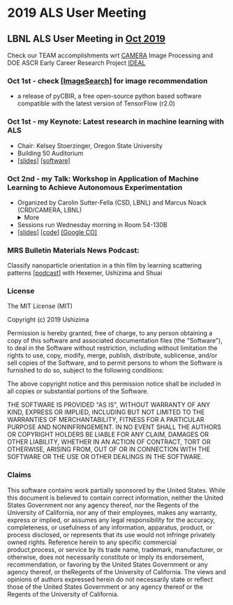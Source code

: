 2019 ALS User Meeting
=====================

LBNL ALS User Meeting in [Oct 2019](https://als.lbl.gov/2019-user-meeting-workshops/)
-------------------------------------------------------------------------------------

Check our TEAM accomplishments wrt [CAMERA](camera.lbl.gov) Image Processing and DOE ASCR Early Career Research Project [IDEAL](bit.ly/idealdatascience)

### Oct 1st - check [[ImageSearch]](http://bit.ly/aimagesearch) for image recommendation

-	a release of pyCBIR, a free open-source python based software compatible with the latest version of TensorFlow (r2.0)

### Oct 1st - my Keynote: Latest research in machine learning with ALS

-	Chair: Kelsey Stoerzinger, Oregon State University
-	Building 50 Auditorium
-	[[slides]](https://drive.google.com/open?id=1WI7V8-xL1H_7WIclPtta5QvlmmCK-hjW) [[software]](https://sites.google.com/lbl.gov/ideal/software)

### Oct 2nd - my Talk: Workshop in Application of Machine Learning to Achieve Autonomous Experimentation

-	Organized by Carolin Sutter-Fella (CSD, LBNL) and Marcus Noack (CRD/CAMERA, LBNL) <details><summary> More</summary> The rate of scientific data acquisition is increasing at an unprecedented pace, e.g., due to faster detectors and improved computations. At the same time, in situ and high-throughput experimentation has become increasingly powerful in revealing mechanisms and synthesis-structure and structure-property relationships on multiple time and lengths scales. In this regard, efficient data evaluation requires the application of automated decision-making algorithms in order to keep pace with the data acquisition. This workshop will bring together experimentalists working on material characterization, synthesis, or high-throughput experimentation and computational researchers providing machine learning/decision-making/data-mining tools for the direct application to experiments. </details>
-	Sessions run Wednesday morning in Room 54-130B
-	[[slides]](https://drive.google.com/open?id=1WI7V8-xL1H_7WIclPtta5QvlmmCK-hjW) [[code]](danials19_wrkshp.ipynb) [[Google CO]](https://drive.google.com/file/d/1P6io55YT_mJ22btMehzoc0CwwxsEr5M-/view?usp=sharing)

### MRS Bulletin Materials News Podcast:

Classify nanoparticle orientation in a thin film by learning scattering patterns [[podcast]](https://www.buzzsprout.com/244633/1444189) with Hexemer, Ushizima and Shuai

### License

The MIT License (MIT)

Copyright (c) 2019 Ushizima

Permission is hereby granted, free of charge, to any person obtaining a copy of this software and associated documentation files (the "Software"), to deal in the Software without restriction, including without limitation the rights to use, copy, modify, merge, publish, distribute, sublicense, and/or sell copies of the Software, and to permit persons to whom the Software is furnished to do so, subject to the following conditions:

The above copyright notice and this permission notice shall be included in all copies or substantial portions of the Software.

THE SOFTWARE IS PROVIDED "AS IS", WITHOUT WARRANTY OF ANY KIND, EXPRESS OR IMPLIED, INCLUDING BUT NOT LIMITED TO THE WARRANTIES OF MERCHANTABILITY, FITNESS FOR A PARTICULAR PURPOSE AND NONINFRINGEMENT. IN NO EVENT SHALL THE AUTHORS OR COPYRIGHT HOLDERS BE LIABLE FOR ANY CLAIM, DAMAGES OR OTHER LIABILITY, WHETHER IN AN ACTION OF CONTRACT, TORT OR OTHERWISE, ARISING FROM, OUT OF OR IN CONNECTION WITH THE SOFTWARE OR THE USE OR OTHER DEALINGS IN THE SOFTWARE.

### Claims

This software contains work partially sponsored by the United States. While this document is believed to contain correct information, neither the United States Government nor any agency thereof, nor the Regents of the University of California, nor any of their employees, makes any warranty, express or implied, or assumes any legal responsibility for the accuracy, completeness, or usefulness of any information, apparatus, product, or process disclosed, or represents that its use would not infringe privately owned rights. Reference herein to any specific commercial product,process, or service by its trade name, trademark, manufacturer, or otherwise, does not necessarily constitute or imply its endorsement, recommendation, or favoring by the United States Government or any agency thereof, or theRegents of the University of California. The views and opinions of authors expressed herein do not necessarily state or reflect those of the United States Government or any agency thereof or the Regents of the University of California.
